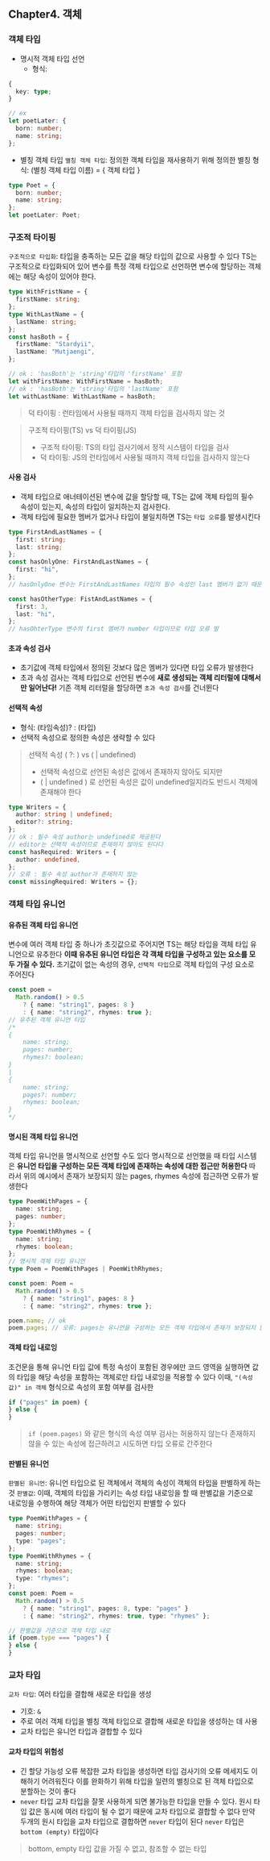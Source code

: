 ## Chapter4. 객체

### 객체 타입

- 명시적 객체 타입 선언
  - 형식:

```ts
{
  key: type;
}

// ex
let poetLater: {
  born: number;
  name: string;
};
```

- 별칭 객체 타입
  `별칭 객체 타입`: 정의한 객체 타입을 재사용하기 위해 정의한 별칭
  형식: (별칭 객체 타입 이름) = { 객체 타입 }

```ts
type Poet = {
  born: number;
  name: string;
};
let poetLater: Poet;
```

### 구조적 타이핑

`구조적으로 타입화`: 타입을 충족하는 모든 값을 해당 타입의 값으로 사용할 수 있다
TS는 구조적으로 타입화되어 있어 변수를 특정 객체 타입으로 선언하면 변수에 할당하는 객체에는 해당 속성이 있어야 한다.

```ts
type WithFristName = {
  firstName: string;
};
type WithLastName = {
  lastName: string;
};
const hasBoth = {
  firstName: "Stardyii",
  lastName: "Mutjaengi",
};

// ok : 'hasBoth'는 'string'타입의 'firstName' 포함
let withFirstName: WithFirstName = hasBoth;
// ok : 'hasBoth'는 'string'타입의 'lastName' 포함
let withLastName: WithLastName = hasBoth;
```

> 덕 타이핑
> : 런타임에서 사용될 때까지 객체 타입을 검사하지 않는 것

> 구조적 타이핑(TS) vs 덕 타이핑(JS)
>
> - 구조적 타이핑: TS의 타입 검사기에서 정적 시스템이 타입을 검사
> - 덕 타이핑: JS의 런타임에서 사용될 때까지 객체 타입을 검사하지 않는다

#### 사용 검사

- 객체 타입으로 애너테이션된 변수에 값을 할당할 때, TS는 값에 객체 타입의 필수 속성이 있는지, 속성의 타입이 일치하는지 검사한다.
- 객체 타입에 필요한 멤버가 없거나 타입이 불일치하면 TS는 `타입 오류`를 발생시킨다

```ts
type FirstAndLastNames = {
  first: string;
  last: string;
};
const hasOnlyOne: FirstAndLastNames = {
  first: "hi",
};
// hasOnlyOne 변수는 FirstAndLastNames 타입의 필수 속성인 last 멤버가 없기 때문에 타입 오류가 발생한다

const hasOtherType: FistAndLastNames = {
  first: 3,
  last: "hi",
};
// hasOhterType 변수의 first 멤버가 number 타입이므로 타입 오류 발
```

#### 초과 속성 검사

- 초기값에 객체 타입에서 정의된 것보다 많은 멤버가 있다면 타입 오류가 발생한다
- 초과 속성 검사는 객체 타입으로 선언된 변수에 **새로 생성되는 객체 리터럴에 대해서만 일어난다!** 기존 객체 리터럴을 할당하면 `초과 속성 검사`를 건너뛴다

#### 선택적 속성

- 형식: (타임속성)? : (타입)
- 선택적 속성으로 정의한 속성은 생략할 수 있다

> 선택적 속성 ( ?: ) vs ( | undefined)
>
> - 선택적 속성으로 선언된 속성은 값에서 존재하지 않아도 되지만
> - ( | undefined ) 로 선언된 속성은 값이 undefined일지라도 반드시 객체에 존재해야 한다

```ts
type Writers = {
  author: string | undefined;
  editor?: string;
};
// ok : 필수 속성 author는 undefined로 제공된다
// editor는 선택적 속성이므로 존재하지 않아도 된다다
const hasRequired: Writers = {
  author: undefined,
};
// 오류 : 필수 속성 author가 존재하지 않는
const missingRequired: Writers = {};
```

### 객체 타입 유니언

#### 유츄된 객체 타입 유니언

변수에 여러 객체 타입 중 하나가 초깃값으로 주어지면 TS는 해당 타입을 객체 타입 유니언으로 유추한다
**이때 유추된 유니언 타입은 각 객체 타입을 구성하고 있는 요소를 모두 가질 수 있다.** 초기값이 없는 속성의 경우, `선택적 타입`으로 객체 타입의 구성 요소로 주어진다

```ts
const poem =
  Math.random() > 0.5
    ? { name: "string1", pages: 8 }
    : { name: "string2", rhymes: true };
// 유추된 객체 유니언 타입
/* 
{
	name: string;
	pages: number;
	rhymes?: boolean;
}
|
{
	name: string;
	pages?: number;
	rhymes: boolean;
}
*/
```

#### 명시된 객체 타입 유니언

객체 타입 유니언을 명시적으로 선언할 수도 있다
명시적으로 선언했을 때 타입 시스템은 **유니언 타입을 구성하는 모든 객체 타입에 존재하는 속성에 대한 접근만 허용한다**
따라서 위의 예시에서 존재가 보장되지 않는 pages, rhymes 속성에 접근하면 오류가 발생한다

```ts
type PoemWithPages = {
  name: string;
  pages: number;
};
type PoemWithRhymes = {
  name: string;
  rhymes: boolean;
};
// 명시적 객체 타입 유니언
type Poem = PoemWithPages | PoemWithRhymes;

const poem: Poem =
  Math.random() > 0.5
    ? { name: "string1", pages: 8 }
    : { name: "string2", rhymes: true };

poem.name; // ok
poem.pages; // 오류: pages는 유니언을 구성하는 모든 객체 타입에서 존재가 보장되지 않는다
```

#### 객체 타입 내로잉

조건문을 통해 유니언 타입 값에 특정 속성이 포함된 경우에만 코드 영역을 실행하면 값의 타입을 해당 속성을 포함하는 객체로만 타입 내로잉을 적용할 수 있다
이때, `"(속성값)" in 객체` 형식으로 속성의 포함 여부를 검사한

```ts
if ("pages" in poem) {
} else {
}
```

> `if (poem.pages)` 와 같은 형식의 속성 여부 검사는 허용하지 않는다
> 존재하지 않을 수 있는 속성에 접근하려고 시도하면 타입 오류로 간주한다

#### 판별된 유니언

`판별된 유니언`: 유니언 타입으로 된 객체에서 객체의 속성이 객체의 타입을 판별하게 하는 것
`판별값`: 이때, 객체의 타입을 가리키는 속성
타입 내로잉을 할 때 판별값을 기준으로 내로잉을 수행하여 해당 객체가 어떤 타입인지 판별할 수 있다

```ts
type PoemWithPages = {
  name: string;
  pages: number;
  type: "pages";
};
type PoemWithRhymes = {
  name: string;
  rhymes: boolean;
  type: "rhymes";
};
const poem: Poem =
  Math.random() > 0.5
    ? { name: "string1", pages: 8, type: "pages" }
    : { name: "string2", rhymes: true, type: "rhymes" };

// 판별값을 기준으로 객체 타입 내로
if (poem.type === "pages") {
} else {
}
```

### 교차 타입

`교차 타입`: 여러 타입을 결합해 새로운 타입을 생성

- 기호: `&`
- 주로 여러 객체 타입을 별칭 객체 타입으로 결합해 새로운 타입을 생성하는 데 사용
- 교차 타입은 유니언 타입과 결합할 수 있다

#### 교차 타입의 위험성

- 긴 할당 가능성 오류
  복잡한 교차 타입을 생성하면 타입 검사기의 오류 메세지도 이해하기 어려워진다
  이를 완화하기 위해 타입을 일련의 별칭으로 된 객체 타입으로 분할하는 것이 좋다
- `never` 타입
  교차 타입을 잘못 사용하게 되면 불가능한 타입을 만들 수 있다.
  원시 타입 값은 동시에 여러 타입이 될 수 없기 때문에 교차 타입으로 결합할 수 없다
  만약 두개의 원시 타입을 교차 타입으로 결합하면 `never` 타입이 된다
  `never` 타입은 `bottom (empty)` 타입이다

> bottom, empty 타입
> 값을 가질 수 없고, 참조할 수 없는 타입
